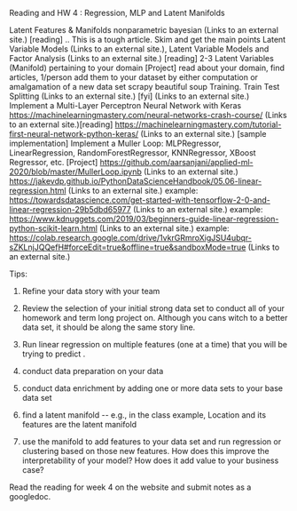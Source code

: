 Reading and HW 4 : Regression, MLP and Latent Manifolds



Latent Features & Manifolds
nonparametric bayesian (Links to an external site.) [reading] .. This is a tough article. Skim and get the main points
Latent Variable Models (Links to an external site.), Latent Variable Models and Factor Analysis (Links to an external site.) [reading]
2-3 Latent Variables (Manifold) pertaining to your domain [Project]
read about your domain, find articles, 1/person
add them to your dataset by either
computation
or amalgamation of a new data set
scrapy
beautiful soup
Training. Train Test Splitting (Links to an external site.) [fyi]
 (Links to an external site.)
Implement a Multi-Layer Perceptron Neural Network with Keras
https://machinelearningmastery.com/neural-networks-crash-course/ (Links to an external site.)[reading]
https://machinelearningmastery.com/tutorial-first-neural-network-python-keras/ (Links to an external site.)  [sample implementation]
Implement a Muller Loop: MLPRegressor, LinearRegression, RandomForestRegressor, KNNRegressor, XBoost Regressor, etc. [Project]
https://github.com/aarsanjani/applied-ml-2020/blob/master/MullerLoop.ipynb (Links to an external site.) 
https://jakevdp.github.io/PythonDataScienceHandbook/05.06-linear-regression.html (Links to an external site.)
example: https://towardsdatascience.com/get-started-with-tensorflow-2-0-and-linear-regression-29b5dbd65977 (Links to an external site.)
example: https://www.kdnuggets.com/2019/03/beginners-guide-linear-regression-python-scikit-learn.html (Links to an external site.)
example: https://colab.research.google.com/drive/1vkrGRmroXigJSU4ubqr-sZKLnjJQQefH#forceEdit=true&offline=true&sandboxMode=true (Links to an external site.)
 

Tips:

1. Refine your data story with your team

2. Review the selection of your initial strong data set to conduct all of your homework and term long project on. Although you cans witch to a better data set, it should be along the same story line.

3. Run linear regression on multiple features (one at a time) that you will be trying to predict .

4. conduct data preparation on your data

5. conduct data enrichment by adding one or more data sets to your base data set

6. find a latent manifold -- e.g., in the class example, Location and its features are the latent manifold

7. use the manifold to add features to your data set and run regression or clustering based on those new features. How does this improve the interpretability of your model? How does it add value to your business case?

 

Read the reading for week 4 on the website and submit notes as a googledoc.
